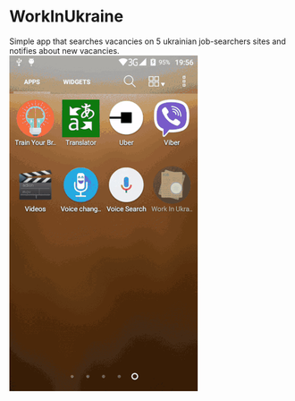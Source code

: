 # WorkInUkraine
Simple app that searches vacancies on 5 ukrainian job-searchers sites and notifies about new vacancies.
![alt tag](https://github.com/DmitryMelnyk/WorkInUkraine/blob/master/preview_api22.gif)
